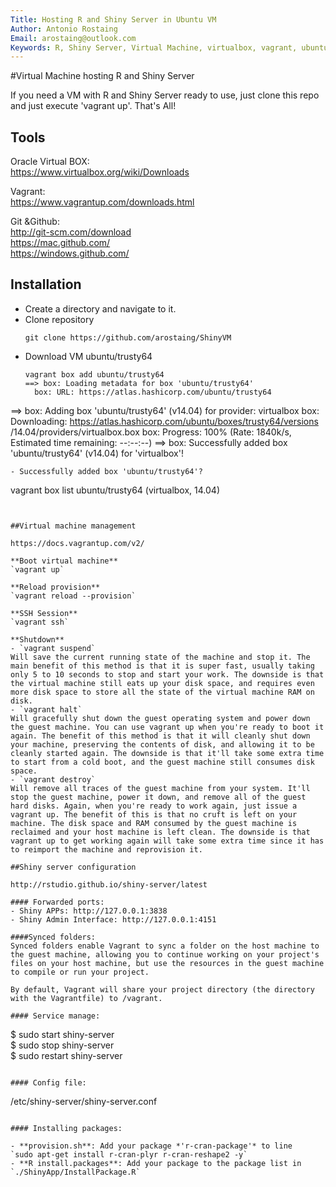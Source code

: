 ```yaml
---
Title: Hosting R and Shiny Server in Ubuntu VM  
Author: Antonio Rostaing  
Email: arostaing@outlook.com
Keywords: R, Shiny Server, Virtual Machine, virtualbox, vagrant, ubuntu
---
```


#Virtual Machine hosting R and Shiny Server  

If you need a VM with R and Shiny Server ready to use, just clone this repo and just execute 'vagrant up'. That's All!

## Tools

Oracle Virtual BOX:  
https://www.virtualbox.org/wiki/Downloads  

Vagrant:  
https://www.vagrantup.com/downloads.html

Git &Github:  
http://git-scm.com/download  
https://mac.github.com/  
https://windows.github.com/


## Installation

- Create a directory and navigate to it.  
- Clone repository
  ```
  git clone https://github.com/arostaing/ShinyVM
  ```
- Download VM ubuntu/trusty64
  ```
  vagrant box add ubuntu/trusty64
  ==> box: Loading metadata for box 'ubuntu/trusty64'
    box: URL: https://atlas.hashicorp.com/ubuntu/trusty64
==> box: Adding box 'ubuntu/trusty64' (v14.04) for provider: virtualbox
    box: Downloading: https://atlas.hashicorp.com/ubuntu/boxes/trusty64/versions
/14.04/providers/virtualbox.box
    box: Progress: 100% (Rate: 1840k/s, Estimated time remaining: --:--:--)
==> box: Successfully added box 'ubuntu/trusty64' (v14.04) for 'virtualbox'!
  ```
- Successfully added box 'ubuntu/trusty64'?
  ```
  vagrant box list
  ubuntu/trusty64 (virtualbox, 14.04)
  ```


##Virtual machine management

https://docs.vagrantup.com/v2/

**Boot virtual machine**  
`vagrant up`

**Reload provision**  
`vagrant reload --provision`

**SSH Session**  
`vagrant ssh`

**Shutdown**
- `vagrant suspend`  
Will save the current running state of the machine and stop it. The main benefit of this method is that it is super fast, usually taking only 5 to 10 seconds to stop and start your work. The downside is that the virtual machine still eats up your disk space, and requires even more disk space to store all the state of the virtual machine RAM on disk.
- `vagrant halt`
Will gracefully shut down the guest operating system and power down the guest machine. You can use vagrant up when you're ready to boot it again. The benefit of this method is that it will cleanly shut down your machine, preserving the contents of disk, and allowing it to be cleanly started again. The downside is that it'll take some extra time to start from a cold boot, and the guest machine still consumes disk space.
- `vagrant destroy`
Will remove all traces of the guest machine from your system. It'll stop the guest machine, power it down, and remove all of the guest hard disks. Again, when you're ready to work again, just issue a vagrant up. The benefit of this is that no cruft is left on your machine. The disk space and RAM consumed by the guest machine is reclaimed and your host machine is left clean. The downside is that vagrant up to get working again will take some extra time since it has to reimport the machine and reprovision it.

##Shiny server configuration

http://rstudio.github.io/shiny-server/latest

#### Forwarded ports:
- Shiny APPs: http://127.0.0.1:3838  
- Shiny Admin Interface: http://127.0.0.1:4151

####Synced folders:
Synced folders enable Vagrant to sync a folder on the host machine to the guest machine, allowing you to continue working on your project's files on your host machine, but use the resources in the guest machine to compile or run your project.

By default, Vagrant will share your project directory (the directory with the Vagrantfile) to /vagrant.

#### Service manage:
```
$ sudo start shiny-server  
$ sudo stop shiny-server  
$ sudo restart shiny-server  
```

#### Config file:
```
/etc/shiny-server/shiny-server.conf
```

#### Installing packages:

- **provision.sh**: Add your package *'r-cran-package'* to line  
`sudo apt-get install r-cran-plyr r-cran-reshape2 -y`
- **R install.packages**: Add your package to the package list in `./ShinyApp/InstallPackage.R`
